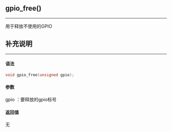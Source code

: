 ## gpio_free()

---

用于释放不使用的GPIO

## 补充说明

---

#### 语法

```c
void gpio_free(unsigned gpio);
```

#### 参数

gpio ：要释放的gpio标号

#### 返回值

无
